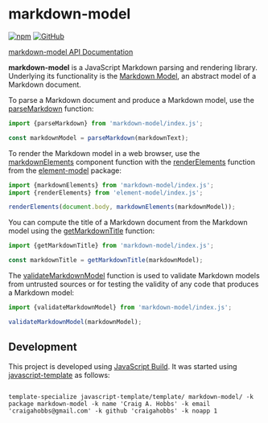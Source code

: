 # markdown-model

[![npm](https://img.shields.io/npm/v/markdown-model)](https://www.npmjs.com/package/markdown-model)
[![GitHub](https://img.shields.io/github/license/craigahobbs/markdown-model)](https://github.com/craigahobbs/markdown-model/blob/main/LICENSE)

[markdown-model API Documentation](https://craigahobbs.github.io/markdown-model/)

**markdown-model** is a JavaScript Markdown parsing and rendering library. Underlying its
functionality is the
[Markdown Model](https://craigahobbs.github.io/markdown-model/doc/#name=Markdown),
an abstract model of a Markdown document.

To parse a Markdown document and produce a Markdown model, use the
[parseMarkdown](https://craigahobbs.github.io/markdown-model/global.html#parseMarkdown)
function:

``` javascript
import {parseMarkdown} from 'markdown-model/index.js';

const markdownModel = parseMarkdown(markdownText);
```

To render the Markdown model in a web browser, use the
[markdownElements](https://craigahobbs.github.io/markdown-model/global.html#markdownElements)
component function with the
[renderElements](https://craigahobbs.github.io/element-model/global.html#renderElements)
function from the
[element-model](https://craigahobbs.github.io/element-model/)
package:


``` javascript
import {markdownElements} from 'markdown-model/index.js';
import {renderElements} from 'element-model/index.js';

renderElements(document.body, markdownElements(markdownModel));
```

You can compute the title of a Markdown document from the Markdown model using the
[getMarkdownTitle](https://craigahobbs.github.io/markdown-model/global.html#getMarkdownTitle)
function:

``` javascript
import {getMarkdownTitle} from 'markdown-model/index.js';

const markdownTitle = getMarkdownTitle(markdownModel);
```

The
[validateMarkdownModel](https://craigahobbs.github.io/markdown-model/global.html#validateMarkdownModel)
function is used to validate Markdown models from untrusted sources or for testing the validity of any code that produces a Markdown model:

``` javascript
import {validateMarkdownModel} from 'markdown-model/index.js';

validateMarkdownModel(markdownModel);
```


## Development

This project is developed using [JavaScript Build](https://github.com/craigahobbs/javascript-build#readme). It was started
using [javascript-template](https://github.com/craigahobbs/javascript-template#readme) as follows:

```

template-specialize javascript-template/template/ markdown-model/ -k package markdown-model -k name 'Craig A. Hobbs' -k email 'craigahobbs@gmail.com' -k github 'craigahobbs' -k noapp 1
```
